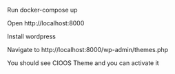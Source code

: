 Run docker-compose up

Open http://localhost:8000

Install wordpress

Navigate to http://localhost:8000/wp-admin/themes.php

You should see CIOOS Theme and you can activate it
